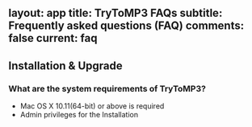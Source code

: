layout: app
title: TryToMP3 FAQs
subtitle: Frequently asked questions (FAQ)
comments: false
current: faq
---


## Installation & Upgrade

### What are the system requirements of TryToMP3?
- Mac OS X 10.11(64-bit) or above is required
- Admin privileges for the Installation
